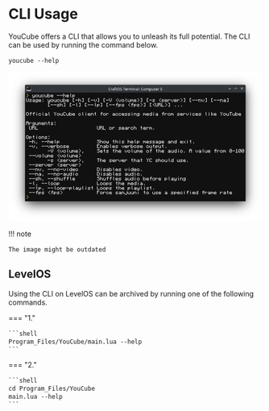 # CLI Usage

YouCube offers a CLI that allows you to unleash its full potential. The CLI can be used by running the command below.

```shell
youcube --help
```

![preview]

!!! note

    The image might be outdated

## LevelOS

Using the CLI on LevelOS can be archived by running one of the following commands.

=== "1."

    ```shell
    Program_Files/YouCube/main.lua --help
    ```

=== "2."

    ```shell
    cd Program_Files/YouCube
    main.lua --help
    ```

[preview]: ../../assets/cli.png
